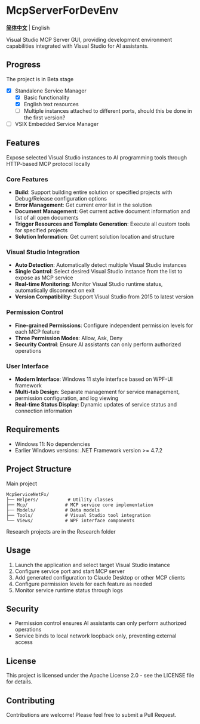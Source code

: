 # McpServerForDevEnv

**[简体中文](README.zh-CN.md)** | English

Visual Studio MCP Server GUI, providing development environment capabilities integrated with Visual Studio for AI assistants.

## Progress
The project is in Beta stage

- [x] Standalone Service Manager
  - [x] Basic functionality
  - [x] English text resources
  - [ ] Multiple instances attached to different ports, should this be done in the first version?
- [ ] VSIX Embedded Service Manager

## Features

Expose selected Visual Studio instances to AI programming tools through HTTP-based MCP protocol locally

### Core Features
- **Build**: Support building entire solution or specified projects with Debug/Release configuration options
- **Error Management**: Get current error list in the solution
- **Document Management**: Get current active document information and list of all open documents
- **Trigger Resources and Template Generation**: Execute all custom tools for specified projects
- **Solution Information**: Get current solution location and structure

### Visual Studio Integration
- **Auto Detection**: Automatically detect multiple Visual Studio instances
- **Single Control**: Select desired Visual Studio instance from the list to expose as MCP service
- **Real-time Monitoring**: Monitor Visual Studio runtime status, automatically disconnect on exit
- **Version Compatibility**: Support Visual Studio from 2015 to latest version

### Permission Control
- **Fine-grained Permissions**: Configure independent permission levels for each MCP feature
- **Three Permission Modes**: Allow, Ask, Deny
- **Security Control**: Ensure AI assistants can only perform authorized operations

### User Interface
- **Modern Interface**: Windows 11 style interface based on WPF-UI framework
- **Multi-tab Design**: Separate management for service management, permission configuration, and log viewing
- **Real-time Status Display**: Dynamic updates of service status and connection information

## Requirements
- Windows 11: No dependencies
- Earlier Windows versions: .NET Framework version >= 4.7.2

## Project Structure

Main project
```
McpServiceNetFx/
├── Helpers/           # Utility classes
├── Mcp/              # MCP service core implementation
├── Models/           # Data models
├── Tools/            # Visual Studio tool integration
└── Views/            # WPF interface components
```

Research projects are in the Research folder

## Usage

1. Launch the application and select target Visual Studio instance
2. Configure service port and start MCP server
3. Add generated configuration to Claude Desktop or other MCP clients
4. Configure permission levels for each feature as needed
5. Monitor service runtime status through logs

## Security

- Permission control ensures AI assistants can only perform authorized operations
- Service binds to local network loopback only, preventing external access

## License

This project is licensed under the Apache License 2.0 - see the LICENSE file for details.

## Contributing

Contributions are welcome! Please feel free to submit a Pull Request.